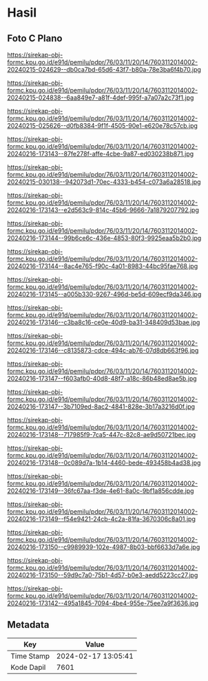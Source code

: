 # Hasil

## Foto C Plano

https://sirekap-obj-formc.kpu.go.id/e91d/pemilu/pdpr/76/03/11/20/14/7603112014002-20240215-024629--db0ca7bd-65d6-43f7-b80a-78e3ba6f4b70.jpg

https://sirekap-obj-formc.kpu.go.id/e91d/pemilu/pdpr/76/03/11/20/14/7603112014002-20240215-024838--6aa849e7-a81f-4def-995f-a7a07a2c73f1.jpg

https://sirekap-obj-formc.kpu.go.id/e91d/pemilu/pdpr/76/03/11/20/14/7603112014002-20240215-025626--d0fb8384-9f1f-4505-90e1-e620e78c57cb.jpg

https://sirekap-obj-formc.kpu.go.id/e91d/pemilu/pdpr/76/03/11/20/14/7603112014002-20240216-173143--87fe278f-affe-4cbe-9a87-ed030238b871.jpg

https://sirekap-obj-formc.kpu.go.id/e91d/pemilu/pdpr/76/03/11/20/14/7603112014002-20240215-030138--942073d1-70ec-4333-b454-c073a6a28518.jpg

https://sirekap-obj-formc.kpu.go.id/e91d/pemilu/pdpr/76/03/11/20/14/7603112014002-20240216-173143--e2d563c9-814c-45b6-9666-7a1879207792.jpg

https://sirekap-obj-formc.kpu.go.id/e91d/pemilu/pdpr/76/03/11/20/14/7603112014002-20240216-173144--99b6ce6c-436e-4853-80f3-9925eaa5b2b0.jpg

https://sirekap-obj-formc.kpu.go.id/e91d/pemilu/pdpr/76/03/11/20/14/7603112014002-20240216-173144--8ac4e765-f90c-4a01-8983-44bc95fae768.jpg

https://sirekap-obj-formc.kpu.go.id/e91d/pemilu/pdpr/76/03/11/20/14/7603112014002-20240216-173145--a005b330-9267-496d-be5d-609ecf9da346.jpg

https://sirekap-obj-formc.kpu.go.id/e91d/pemilu/pdpr/76/03/11/20/14/7603112014002-20240216-173146--c3ba8c16-ce0e-40d9-ba31-348409d53bae.jpg

https://sirekap-obj-formc.kpu.go.id/e91d/pemilu/pdpr/76/03/11/20/14/7603112014002-20240216-173146--c8135873-cdce-494c-ab76-07d8db663f96.jpg

https://sirekap-obj-formc.kpu.go.id/e91d/pemilu/pdpr/76/03/11/20/14/7603112014002-20240216-173147--f603afb0-40d8-48f7-a18c-86b48ed8ae5b.jpg

https://sirekap-obj-formc.kpu.go.id/e91d/pemilu/pdpr/76/03/11/20/14/7603112014002-20240216-173147--3b7109ed-8ac2-4841-828e-3b17a3216d0f.jpg

https://sirekap-obj-formc.kpu.go.id/e91d/pemilu/pdpr/76/03/11/20/14/7603112014002-20240216-173148--717985f9-7ca5-447c-82c8-ae9d50721bec.jpg

https://sirekap-obj-formc.kpu.go.id/e91d/pemilu/pdpr/76/03/11/20/14/7603112014002-20240216-173148--0c089d7a-1b14-4460-bede-493458b4ad38.jpg

https://sirekap-obj-formc.kpu.go.id/e91d/pemilu/pdpr/76/03/11/20/14/7603112014002-20240216-173149--36fc67aa-f3de-4e61-8a0c-9bf1a856cdde.jpg

https://sirekap-obj-formc.kpu.go.id/e91d/pemilu/pdpr/76/03/11/20/14/7603112014002-20240216-173149--f54e9421-24cb-4c2a-81fa-3670306c8a01.jpg

https://sirekap-obj-formc.kpu.go.id/e91d/pemilu/pdpr/76/03/11/20/14/7603112014002-20240216-173150--c9989939-102e-4987-8b03-bbf6633d7a6e.jpg

https://sirekap-obj-formc.kpu.go.id/e91d/pemilu/pdpr/76/03/11/20/14/7603112014002-20240216-173150--59d9c7a0-75b1-4d57-b0e3-aedd5223cc27.jpg

https://sirekap-obj-formc.kpu.go.id/e91d/pemilu/pdpr/76/03/11/20/14/7603112014002-20240216-173142--495a1845-7094-4be4-955e-75ee7a9f3636.jpg


## Metadata

| Key        | Value               |
| ---------- | ------------------- |
| Time Stamp | 2024-02-17 13:05:41 |
| Kode Dapil | 7601                |




